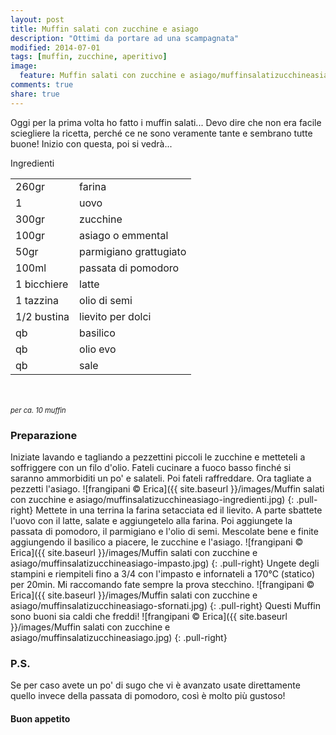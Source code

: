 ```yaml
---
layout: post
title: Muffin salati con zucchine e asiago
description: "Ottimi da portare ad una scampagnata"
modified: 2014-07-01
tags: [muffin, zucchine, aperitivo]
image:
  feature: Muffin salati con zucchine e asiago/muffinsalatizucchineasiago-header.jpg
comments: true
share: true
---
```


Oggi per la prima volta ho fatto i muffin salati... Devo dire che non era facile sciegliere la ricetta, perché ce ne sono veramente tante e sembrano tutte buone! Inizio con questa, poi si vedrà...


<div class="ingredients">
  <div class="ingredients-title">Ingredienti</div>
  <table>
    <tbody>
      <tr>
        <td>260gr</td>
        <td>farina</td>
      </tr>
      <tr>
        <td>1</td>
        <td>uovo</td>
      </tr>
      <tr>
        <td>300gr</td>
        <td>zucchine</td>
      </tr>
      <tr>
        <td>100gr</td>
        <td>asiago o emmental</td>
      </tr>
      <tr>
        <td>50gr</td>
        <td>parmigiano grattugiato</td>
      </tr>
      <tr>
        <td>100ml</td>
        <td>passata di pomodoro</td>
      </tr>
      <tr>
        <td>1 bicchiere</td>
        <td>latte</td>
      </tr>
      <tr>
        <td>1 tazzina</td>
        <td>olio di semi</td>
      </tr>
      <tr>
        <td>1/2 bustina</td>
        <td>lievito per dolci</td>
      </tr>
      <tr>
        <td>qb</td>
        <td>basilico</td>
      </tr>
      <tr>
        <td>qb</td>
        <td>olio evo</td>
      </tr>
      <tr> 
        <td>qb</td>
        <td>sale</td>
      </tr>
    </tbody>
  </table>
  <br></br>
  <i class="pull-right" style="font-size: 80%;">per ca. 10 muffin</i>
</div>


<h3>
  <font color="grey">
    <i class="icon-cogs"></i>
  </font> Preparazione
</h3>

Iniziate lavando e tagliando a pezzettini piccoli le zucchine e metteteli a soffriggere con un filo d'olio. Fateli cucinare a fuoco basso finché si saranno ammorbiditi un po' e salateli. Poi fateli raffreddare. Ora tagliate a pezzetti l'asiago.
![frangipani © Erica]({{ site.baseurl }}/images/Muffin salati con zucchine e asiago/muffinsalatizucchineasiago-ingredienti.jpg)
{: .pull-right}
Mettete in una terrina la farina setacciata ed il lievito. A parte sbattete l'uovo con il latte, salate e aggiungetelo alla farina. Poi aggiungete la passata di pomodoro, il parmigiano e l'olio di semi. Mescolate bene e finite aggiungendo il basilico a piacere, le zucchine e l'asiago.
![frangipani © Erica]({{ site.baseurl }}/images/Muffin salati con zucchine e asiago/muffinsalatizucchineasiago-impasto.jpg)
{: .pull-right}
Ungete degli stampini e riempiteli fino a 3/4 con l'impasto e infornateli a 170°C (statico) per 20min. Mi raccomando fate sempre la prova stecchino.
![frangipani © Erica]({{ site.baseurl }}/images/Muffin salati con zucchine e asiago/muffinsalatizucchineasiago-sfornati.jpg)
{: .pull-right}
Questi Muffin sono buoni sia caldi che freddi!
![frangipani © Erica]({{ site.baseurl }}/images/Muffin salati con zucchine e asiago/muffinsalatizucchineasiago.jpg)
{: .pull-right}

<h3>
  <font color="#FFCC00">
    <i class="icon-lightbulb"></i>
  </font> P.S.
</h3>

Se per caso avete un po' di sugo che vi è avanzato usate direttamente quello invece della passata di pomodoro, così è molto più gustoso!

<h4>Buon appetito
  <font color="red">
    <i class="icon-smile"></i>
  </font>
</h4>
